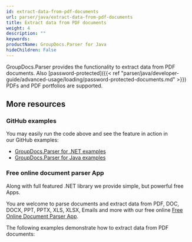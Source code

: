 ```yaml
---
id: extract-data-from-pdf-documents
url: parser/java/extract-data-from-pdf-documents
title: Extract data from PDF documents
weight: 4
description: ""
keywords: 
productName: GroupDocs.Parser for Java
hideChildren: False
---
```

GroupDocs.Parser provides the functionality to extract data from PDF documents. Also [password-protected]({{< ref "parser/java/developer-guide/advanced-usage/loading/password-protected-documents.md" >}}) PDFs and PDF portfolios are supported.

## More resources

### GitHub examples

You may easily run the code above and see the feature in action in our GitHub examples:

*   [GroupDocs.Parser for .NET examples](https://github.com/groupdocs-parser/GroupDocs.Parser-for-.NET)    
*   [GroupDocs.Parser for Java examples](https://github.com/groupdocs-parser/GroupDocs.Parser-for-Java)    

### Free online document parser App

Along with full featured .NET library we provide simple, but powerful free Apps.

You are welcome to parse documents and extract data from PDF, DOC, DOCX, PPT, PPTX, XLS, XLSX, Emails and more with our free online [Free Online Document Parser App](https://products.groupdocs.app/parser).

The following examples demonstrate how to extract data from PDF documents:

